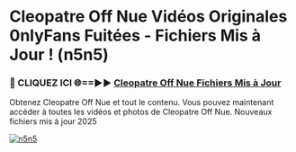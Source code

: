 # Cleopatre Off Nue Vidéos Originales 0nlyFans Fuitées - Fichiers Mis à Jour ! (n5n5)

<h3>🔴 CLIQUEZ ICI 🌐==►► <a href="https://tinyurl.com/2pmr4ezf" rel="nofollow">Cleopatre Off Nue Fichiers Mis à Jour</a></h3>

Obtenez Cleopatre Off Nue et tout le contenu. Vous pouvez maintenant accéder à toutes les vidéos et photos de Cleopatre Off Nue. Nouveaux fichiers mis à jour 2025

[![n5n5](https://i.imgur.com/6SNvagu.gif)](https://tinyurl.com/2pmr4ezf)
